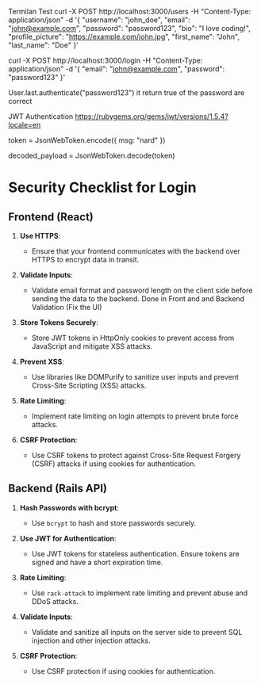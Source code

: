 Termilan Test
curl -X POST http://localhost:3000/users -H "Content-Type: application/json" -d '{
"username": "john_doe",
"email": "john@example.com",
"password": "password123",
"bio": "I love coding!",
"profile_picture": "https://example.com/john.jpg",
"first_name": "John",
"last_name": "Doe"
}'

curl -X POST http://localhost:3000/login -H "Content-Type: application/json" -d '{
"email": "john@example.com",
"password": "password123"
}'

User.last.authenticate("password123")
it return true of the password are correct

JWT Authentication
https://rubygems.org/gems/jwt/versions/1.5.4?locale=en

token = JsonWebToken.encode({ msg: "nard" })

decoded_payload = JsonWebToken.decode(token)

# Security Checklist for Login

## Frontend (React)

1. **Use HTTPS**:

   - Ensure that your frontend communicates with the backend over HTTPS to encrypt data in transit.

2. **Validate Inputs**:

   - Validate email format and password length on the client side before sending the data to the backend.
     Done in Front and and Backend Validation (Fix the UI)

3. **Store Tokens Securely**:

   - Store JWT tokens in HttpOnly cookies to prevent access from JavaScript and mitigate XSS attacks.

4. **Prevent XSS**:

   - Use libraries like DOMPurify to sanitize user inputs and prevent Cross-Site Scripting (XSS) attacks.

5. **Rate Limiting**:

   - Implement rate limiting on login attempts to prevent brute force attacks.

6. **CSRF Protection**:
   - Use CSRF tokens to protect against Cross-Site Request Forgery (CSRF) attacks if using cookies for authentication.

## Backend (Rails API)

1. **Hash Passwords with bcrypt**:

   - Use `bcrypt` to hash and store passwords securely.

2. **Use JWT for Authentication**:

   - Use JWT tokens for stateless authentication. Ensure tokens are signed and have a short expiration time.

3. **Rate Limiting**:

   - Use `rack-attack` to implement rate limiting and prevent abuse and DDoS attacks.

4. **Validate Inputs**:

   - Validate and sanitize all inputs on the server side to prevent SQL injection and other injection attacks.

5. **CSRF Protection**:
   - Use CSRF protection if using cookies for authentication.
